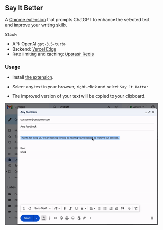 ## Say It Better

A [Chrome extension](https://chrome.google.com/webstore/detail/say-it-better/jjmeigcgllplllpdnmbbigmepfmofcif) that prompts ChatGPT to enhance the selected text and improve your writing skills.

Stack:
- API: OpenAI `gpt-3.5-turbo`
- Backend: [Vercel Edge](https://vercel.com/features/edge-functions)
- Rate limiting and caching: [Upstash Redis](https://upstash.com/) 

### Usage
- Install [the extension](https://chrome.google.com/webstore/detail/say-it-better/jjmeigcgllplllpdnmbbigmepfmofcif).
  
- Select any text in your browser, right-click and select `Say It Better`.

- The improved version of your text will be copied to your clipboard.

![alt text](sib.gif "Say It Better")